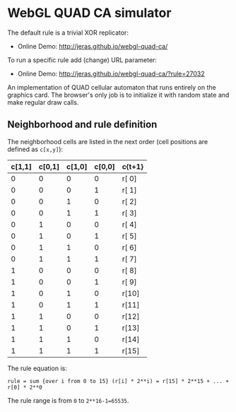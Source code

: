 # WebGL QUAD CA simulator

The default rule is a trivial XOR replicator:

* Online Demo: http://jeras.github.io/webgl-quad-ca/

To run a specific rule add (change) URL parameter:

* Online Demo: http://jeras.github.io/webgl-quad-ca/?rule=27032

An implementation of QUAD cellular automaton that runs entirely on the
graphics card. The browser's only job is to initialize it with random
state and make regular draw calls.

## Neighborhood and rule definition

The neighborhood cells are listed in the next order (cell positions are defined as `c[x,y]`):

 c[1,1] | c[0,1] | c[1,0] | c[0,0] | c{t+1} |
--------|--------|--------|--------|--------|
 0      | 0      | 0      | 0      | r[ 0]  |
 0      | 0      | 0      | 1      | r[ 1]  |
 0      | 0      | 1      | 0      | r[ 2]  |
 0      | 0      | 1      | 1      | r[ 3]  |
 0      | 1      | 0      | 0      | r[ 4]  |
 0      | 1      | 0      | 1      | r[ 5]  |
 0      | 1      | 1      | 0      | r[ 6]  |
 0      | 1      | 1      | 1      | r[ 7]  |
 1      | 0      | 0      | 0      | r[ 8]  |
 1      | 0      | 0      | 1      | r[ 9]  |
 1      | 0      | 1      | 0      | r[10]  |
 1      | 0      | 1      | 1      | r[11]  |
 1      | 1      | 0      | 0      | r[12]  |
 1      | 1      | 0      | 1      | r[13]  |
 1      | 1      | 1      | 0      | r[14]  |
 1      | 1      | 1      | 1      | r[15]  |

The rule equation is:
```
rule = sum {over i from 0 to 15} (r[i] * 2**i) = r[15] * 2**15 + ... + r[0] * 2**0
```

The rule range is from `0` to `2**16-1=65535`.
